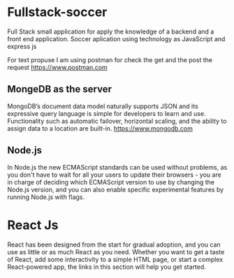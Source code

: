 # Fullstack-soccer
Full Stack small application for apply the knowledge of a backend and a front end application.
Soccer aplication using technology as JavaScript and express js 

For text propuse I am using postman for check the get and the post the request
https://www.postman.com

## MongeDB as the server 
MongoDB’s document data model naturally supports JSON and its expressive query language is simple for developers to learn and use. Functionality such as automatic failover, horizontal scaling, and the ability to assign data to a location are built-in.
https://www.mongodb.com
## Node.js 
In Node.js the new ECMAScript standards can be used without problems, as you don't have to wait for all your users to update their browsers - you are in charge of deciding which ECMAScript version to use by changing the Node.js version, and you can also enable specific experimental features by running Node.js with flags.
# React Js
React has been designed from the start for gradual adoption, and you can use as little or as much React as you need. Whether you want to get a taste of React, add some interactivity to a simple HTML page, or start a complex React-powered app, the links in this section will help you get started.



